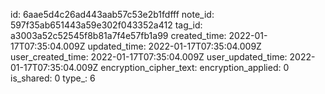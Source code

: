 id: 6aae5d4c26ad443aab57c53e2b1fdfff
note_id: 597f35ab651443a59e302f043352a412
tag_id: a3003a52c52545f8b81a7f4e57fb1a99
created_time: 2022-01-17T07:35:04.009Z
updated_time: 2022-01-17T07:35:04.009Z
user_created_time: 2022-01-17T07:35:04.009Z
user_updated_time: 2022-01-17T07:35:04.009Z
encryption_cipher_text: 
encryption_applied: 0
is_shared: 0
type_: 6